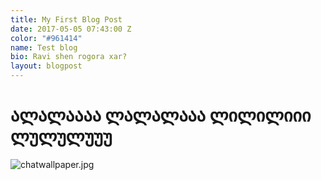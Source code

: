 ```yaml
---
title: My First Blog Post
date: 2017-05-05 07:43:00 Z
color: "#961414"
name: Test blog
bio: Ravi shen rogora xar?
layout: blogpost
---
```


# ალალაააა ლალალააა ლილილიიი ლულულუუუ

![chatwallpaper.jpg](/uploads/chatwallpaper.jpg)
